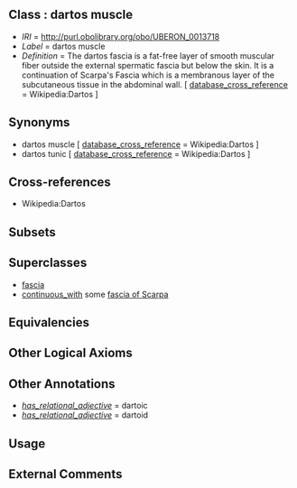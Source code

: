 
## Class : dartos muscle

 * *IRI* = http://purl.obolibrary.org/obo/UBERON_0013718
 * *Label* = dartos muscle
 * *Definition* = The dartos fascia is a fat-free layer of smooth muscular fiber outside the external spermatic fascia but below the skin. It is a continuation of Scarpa's Fascia which is a membranous layer of the subcutaneous tissue in the abdominal wall. [ [database_cross_reference](../../ef/oboInOwl#hasDbXref.md) = Wikipedia:Dartos ]

## Synonyms

 * dartos muscle [ [database_cross_reference](../../ef/oboInOwl#hasDbXref.md) = Wikipedia:Dartos ]
 * dartos tunic [ [database_cross_reference](../../ef/oboInOwl#hasDbXref.md) = Wikipedia:Dartos ]

## Cross-references

 * Wikipedia:Dartos

## Subsets


## Superclasses

 * [fascia](../../UBERON/82/UBERON_0008982.md)
 * [continuous_with](../../FMA/72/FMA_85972.md) some [fascia of Scarpa](../../UBERON/05/UBERON_0013705.md)

## Equivalencies


## Other Logical Axioms


## Other Annotations

 * *[has_relational_adjective](../../UBPROP/07/UBPROP_0000007.md)* = dartoic
 * *[has_relational_adjective](../../UBPROP/07/UBPROP_0000007.md)* = dartoid

## Usage


## External Comments

